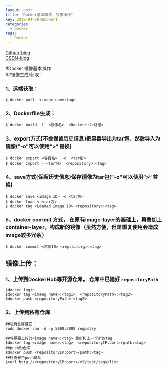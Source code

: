 ```yaml
---
layout: post
title: "Docker基本操作：镜像操作"
key: 2018-04-28-Docker1
categories:
  - Docker
tags:
  - Docker
---
```

[Github-blog](https://xftony.github.io/all.html)     
[CSDN-blog](https://blog.csdn.net/xftony)  

#Docker 镜像基本操作  
##镜像生成/获取：  
### 1、远端获取：  
<!--more-->   
    $ docker pull  <image_name:tag>

### 2、Dockerfile生成：     

    $ docker build -t  <镜像名>  <Dockerfile路径> 

### 3、export方式(不会保留历史信息)把容器导出为tar包，然后导入为镜像("-o"可以使用”>“ 替换)   

	$ docker export <容器名>  -o  <tar包>
	$ docker import - <tar包>  <repository>:<tag>

### 4、save方式(保留历史信息)保存镜像为tar包("-o"可以使用”>“ 替换)    
	
	$ docker save <image ID> -o <tar包>
	$ docker load < <tar包>
	$ docker tag <Loaded image ID> <repository>:<tag>

### 5、docker commit 方式， 在原有image-layer的基础上，再叠加上container-layer，构成新的镜像（虽然方便，但是重复使用会造成image较多冗余）     

    $ docker commit <容器ID> <repository>:<tag>


## 镜像上传：   
### 1、上传到DockerHub等开源仓库， 仓库中已建好 `repositoryPath` 

	$docker login
	$docker tag <imaeg name>:<tag1>  <repositoryPath>:<tag2>
	$docker push <repositoryPath>:<tag2>

### 2、上传到私有仓库   
 
    ##私有仓库建立：
    sudo docker run -d -p 5000:5000 registry     

	##将需要上传的<image name>:<tag> 重新打上一个新的tag
	$docker tag <image name>:<tag>  <repositoryIP:port>/path:<tag>   
	##push到仓库   
	$docker push <repositoryIP:port>/path:<tag>  
	##检查是否push成功  
	$curl http://<repositoryIP:port>/v2/test/tags/list  

  
